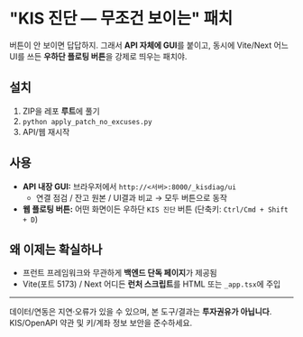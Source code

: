 # "KIS 진단 — 무조건 보이는" 패치
버튼이 안 보이면 답답하지. 그래서 **API 자체에 GUI**를 붙이고,
동시에 Vite/Next 어느 UI를 쓰든 **우하단 플로팅 버튼**을 강제로 띄우는 패치야.

## 설치
1) ZIP을 레포 **루트**에 풀기
2) `python apply_patch_no_excuses.py`
3) API/웹 재시작

## 사용
- **API 내장 GUI:** 브라우저에서 `http://<서버>:8000/_kisdiag/ui`
  - 연결 점검 / 잔고 원본 / UI결과 비교 → 모두 버튼으로 동작
- **웹 플로팅 버튼:** 어떤 화면이든 우하단 `KIS 진단` 버튼 (단축키: `Ctrl/Cmd + Shift + D`)

## 왜 이제는 확실하나
- 프런트 프레임워크와 무관하게 **백엔드 단독 페이지**가 제공됨
- Vite(포트 5173) / Next 어디든 **런처 스크립트**를 HTML 또는 `_app.tsx`에 주입

---
데이터/연동은 지연·오류가 있을 수 있으며, 본 도구/결과는 **투자권유가 아닙니다**.
KIS/OpenAPI 약관 및 키/계좌 정보 보안을 준수하세요.
